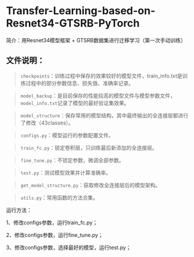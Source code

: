 # Transfer-Learning-based-on-Resnet34-GTSRB-PyTorch
简介：用Resnet34模型框架 + GTSRB数据集进行迁移学习（第一次手动训练）
## 文件说明：
> `checkpoints`：训练过程中保存的效果较好的模型文件，train_info.txt是训练过程中的部分参数信息、损失值、准确率记录。

> `model_backup`：是目前保存的性能较高的模型文件与模型参数文件，`model_info.txt`记录了模型的最好验证集效果。

> `model_structure`：保存常用的模型结构，其中最终输出的全连接层都进行了修改（43classes）。

> `configs.py`：模型运行的参数配置文件。

> `train_fc.py`：锁定卷积层，只训练最后新添加的全连接层。

> `fine_tune.py`：不锁定参数，微调全部参数。

> `test.py`：测试模型效果并计算准确率。

> `get_model_structure.py`：获取修改全连接层后的模型架构。

> `utils.py`：常用函数的方法合集。

运行方法：

1、修改configs参数，运行train_fc.py；

2、修改configs参数，运行fine_tune.py；

3、修改configs参数，选择最好的模型，运行test.py；
